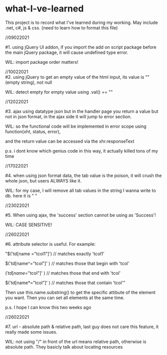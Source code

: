 # what-I-ve-learned
This project is to record what I've learned during my working. May include .net, c#, js & css. (need to learn how to format this file)

//09022021

#1. using jQuery UI addon, if you import the add on script package before the main jQuery package, it will cause undefined type error.

   WIL: import package order matters!
   
//10022021   
#2. using jQuery to get an empty value of the html input, its value is ""(empty string), not null

   WIL: detect empty for empty value using .val() == ""
   
//12022021

#3. ajax using datatype json but in the handler page you return a value but not in json format, in the ajax side it will jump to error section. 

   WIL: so the functional code will be implemented in error scope using function(xht, status, error), 
   
   and the return value can be accessed via the xhr.responseText  
   
   p.s. i dont know which genius code in this way, it actually killed tons of my time
   
//17022021 

#4. when using json format data, the tab value is the poison, it will crush the whole json, but users ALWAYS like it.

   WIL: for my case, I will remove all tab values in the string I wanna write to db. here it is "	"
   
//23022021

#5. When using ajax, the 'success' section cannot be using as 'Success'!
   
   WIL: CASE SENSITIVE!

//26022021 

#6. attribute selector is useful. For example: 

   "$('td[name ="tcol1"]')   // matches exactly 'tcol1'
   
   $('td[name^="tcol"]' )   // matches those that begin with 'tcol'
   
   $('td[name$="tcol"]' )   // matches those that end with 'tcol'
   
   $('td[name*="tcol"]' )   // matches those that contain 'tcol'"

   Then use this.name.substring() to get the specific attibute of the element you want. Then you can set all elements at the same time.
 
   p.s. I hope I can know this two weeks ago
   
//26022021

#7. url - absolute path & relative path, last guy does not care this feature, it really made some issues.

   WIL: not using "/" in front of the url means relative path, otherwise is absolute path. They basicly talk about locating resources
